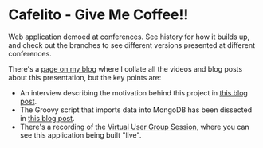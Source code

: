 Cafelito - Give Me Coffee!!
========

Web application demoed at conferences.  See history for how it builds up, and check out the branches to see different versions presented at different conferences.

There's a [page on my blog](http://trishagee.github.io/presentation/angularjs_html5_groovy_java_mongodb_wcpgw/) where I collate all the videos and blog posts about this presentation, but the key points are:

 - An interview describing the motivation behind this project in [this blog post](http://trishagee.github.io/presentation/interview_at_goto_chicago/).
 - The Groovy script that imports data into MongoDB has been dissected in 
[this blog post](http://trishagee.github.io/post/groovy_import_to_mongodb/).
 - There's a recording of the 
[Virtual User Group Session](http://virtualjug.com/html5-angularjs-groovy-java-and-mongodb-all-together-what-could-go-wrong/), 
where you can see this application being built "live". 
